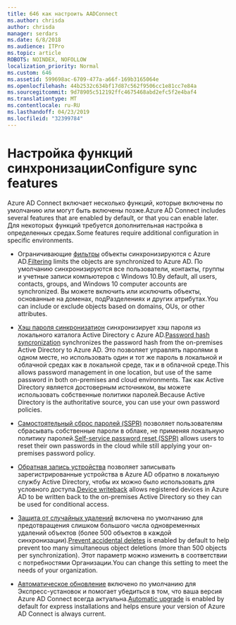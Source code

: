 ```yaml
---
title: 646 как настроить AADConnect
ms.author: chrisda
author: chrisda
manager: serdars
ms.date: 6/8/2018
ms.audience: ITPro
ms.topic: article
ROBOTS: NOINDEX, NOFOLLOW
localization_priority: Normal
ms.custom: 646
ms.assetid: 599698ac-6709-477a-a66f-169b3165064e
ms.openlocfilehash: 44b2532c634bf17d87c562f9506cc1e81cc7e84a
ms.sourcegitcommit: 9d78905c512192ffc4675468abd2efc5f2e4baf4
ms.translationtype: MT
ms.contentlocale: ru-RU
ms.lasthandoff: 04/23/2019
ms.locfileid: "32399784"
---
```

# <a name="configure-sync-features"></a><span data-ttu-id="cda69-102">Настройка функций синхронизации</span><span class="sxs-lookup"><span data-stu-id="cda69-102">Configure sync features</span></span>

<span data-ttu-id="cda69-103">Azure AD Connect включает несколько функций, которые включены по умолчанию или могут быть включены позже.</span><span class="sxs-lookup"><span data-stu-id="cda69-103">Azure AD Connect includes several features that are enabled by default, or that you can enable later.</span></span> <span data-ttu-id="cda69-104">Для некоторых функций требуется дополнительная настройка в определенных средах.</span><span class="sxs-lookup"><span data-stu-id="cda69-104">Some features require additional configuration in specific environments.</span></span>

- <span data-ttu-id="cda69-105">Ограничивающие [фильтры](https://docs.microsoft.com/azure/active-directory/connect/active-directory-aadconnectsync-configure-filtering) объекты синхронизируются с Azure AD.</span><span class="sxs-lookup"><span data-stu-id="cda69-105">[Filtering](https://docs.microsoft.com/azure/active-directory/connect/active-directory-aadconnectsync-configure-filtering) limits the objects are synchronized to Azure AD.</span></span> <span data-ttu-id="cda69-106">По умолчанию синхронизируются все пользователи, контакты, группы и учетные записи компьютеров с Windows 10.</span><span class="sxs-lookup"><span data-stu-id="cda69-106">By default, all users, contacts, groups, and Windows 10 computer accounts are synchronized.</span></span> <span data-ttu-id="cda69-107">Вы можете включить или исключить объекты, основанные на доменах, подРазделениях и других атрибутах.</span><span class="sxs-lookup"><span data-stu-id="cda69-107">You can include or exclude objects based on domains, OUs, or other attributes.</span></span>

- <span data-ttu-id="cda69-108">[Хэш пароля синкронизатион](https://docs.microsoft.com/azure/active-directory/connect/active-directory-aadconnectsync-implement-password-hash-synchronization) синхронизирует хэш пароля из локального каталога Active Directory с Azure AD.</span><span class="sxs-lookup"><span data-stu-id="cda69-108">[Password hash syncronization](https://docs.microsoft.com/azure/active-directory/connect/active-directory-aadconnectsync-implement-password-hash-synchronization) synchronizes the password hash from the on-premises Active Directory to Azure AD.</span></span> <span data-ttu-id="cda69-109">Это позволяет управлять паролями в одном месте, но использовать один и тот же пароль в локальной и облачной средах как в локальной среде, так и в облачной среде.</span><span class="sxs-lookup"><span data-stu-id="cda69-109">This allows password management in one location, but use of the same password in both on-premises and cloud environments.</span></span> <span data-ttu-id="cda69-110">Так как Active Directory является достоверным источником, вы можете использовать собственные политики паролей.</span><span class="sxs-lookup"><span data-stu-id="cda69-110">Because Active Directory is the authoritative source, you can use your own password policies.</span></span>

- <span data-ttu-id="cda69-111">[Самостоятельный сброс паролей (SSPR)](https://docs.microsoft.com/azure/active-directory/authentication/quickstart-sspr) позволяет пользователям сбрасывать собственные пароли в облаке, не применяя локальную политику паролей.</span><span class="sxs-lookup"><span data-stu-id="cda69-111">[Self-service password reset (SSPR)](https://docs.microsoft.com/azure/active-directory/authentication/quickstart-sspr) allows users to reset their own passwords in the cloud while still applying your on-premises password policy.</span></span>

- <span data-ttu-id="cda69-112">[Обратная запись устройства](https://docs.microsoft.com/azure/active-directory/connect/active-directory-aadconnect-feature-device-writeback) позволяет записывать зарегистрированные устройства в Azure AD обратно в локальную службу Active Directory, чтобы их можно было использовать для условного доступа.</span><span class="sxs-lookup"><span data-stu-id="cda69-112">[Device writeback](https://docs.microsoft.com/azure/active-directory/connect/active-directory-aadconnect-feature-device-writeback) allows registered devices in Azure AD to be written back to the on-premises Active Directory so they can be used for conditional access.</span></span>

- <span data-ttu-id="cda69-113">[Защита от случайных удалений](https://docs.microsoft.com/azure/active-directory/connect/active-directory-aadconnectsync-feature-prevent-accidental-deletes) включена по умолчанию для предотвращения слишком большого числа одновременных удалений объектов (более 500 объектов в каждой синхронизации).</span><span class="sxs-lookup"><span data-stu-id="cda69-113">[Prevent accidental deletes](https://docs.microsoft.com/azure/active-directory/connect/active-directory-aadconnectsync-feature-prevent-accidental-deletes) is enabled by default to help prevent too many simultaneous object deletions (more than 500 objects per synchronization).</span></span> <span data-ttu-id="cda69-114">Этот параметр можно изменить в соответствии с потребностями Организации.</span><span class="sxs-lookup"><span data-stu-id="cda69-114">You can change this setting to meet the needs of your organization.</span></span>

- <span data-ttu-id="cda69-115">[Автоматическое обновление](https://docs.microsoft.com/azure/active-directory/connect/active-directory-aadconnect-feature-automatic-upgrade) включено по умолчанию для Экспресс-установок и помогает убедиться в том, что ваша версия Azure AD Connect всегда актуальна.</span><span class="sxs-lookup"><span data-stu-id="cda69-115">[Automatic upgrade](https://docs.microsoft.com/azure/active-directory/connect/active-directory-aadconnect-feature-automatic-upgrade) is enabled by default for express installations and helps ensure your version of Azure AD Connect is always current.</span></span>
